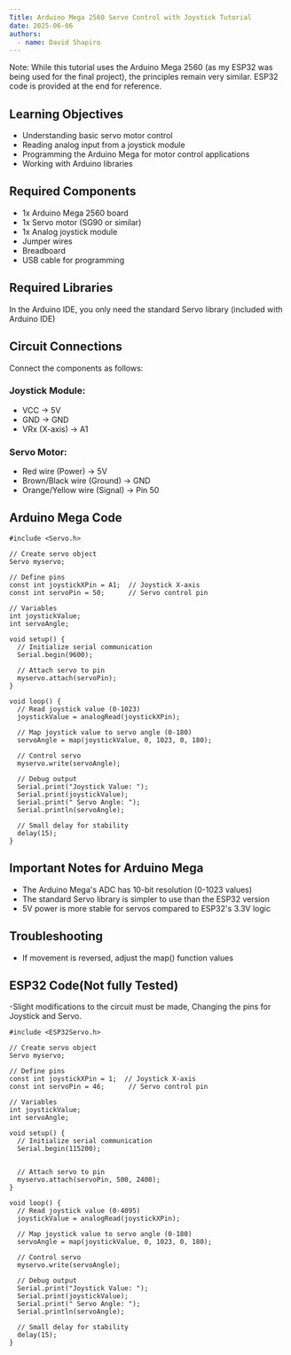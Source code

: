 ```yaml
---
Title: Arduino Mega 2560 Servo Control with Joystick Tutorial
date: 2025-06-06
authors:
  - name: David Shapiro
---
```


Note: While this tutorial uses the Arduino Mega 2560 (as my ESP32 was being used for the final project), the principles remain very similar. ESP32 code is provided at the end for reference.

## Learning Objectives

- Understanding basic servo motor control
- Reading analog input from a joystick module
- Programming the Arduino Mega for motor control applications
- Working with Arduino libraries

## Required Components

- 1x Arduino Mega 2560 board
- 1x Servo motor (SG90 or similar)
- 1x Analog joystick module
- Jumper wires
- Breadboard
- USB cable for programming

## Required Libraries

In the Arduino IDE, you only need the standard Servo library (included with Arduino IDE)

## Circuit Connections

Connect the components as follows:

### Joystick Module:

- VCC → 5V
- GND → GND
- VRx (X-axis) → A1

### Servo Motor:

- Red wire (Power) → 5V
- Brown/Black wire (Ground) → GND
- Orange/Yellow wire (Signal) → Pin 50

## Arduino Mega Code

```
#include <Servo.h>

// Create servo object
Servo myservo;

// Define pins
const int joystickXPin = A1;  // Joystick X-axis
const int servoPin = 50;      // Servo control pin

// Variables
int joystickValue;
int servoAngle;

void setup() {
  // Initialize serial communication
  Serial.begin(9600);
  
  // Attach servo to pin
  myservo.attach(servoPin);
}

void loop() {
  // Read joystick value (0-1023)
  joystickValue = analogRead(joystickXPin);
  
  // Map joystick value to servo angle (0-180)
  servoAngle = map(joystickValue, 0, 1023, 0, 180);
  
  // Control servo
  myservo.write(servoAngle);
  
  // Debug output
  Serial.print("Joystick Value: ");
  Serial.print(joystickValue);
  Serial.print(" Servo Angle: ");
  Serial.println(servoAngle);
  
  // Small delay for stability
  delay(15);
}
```

## Important Notes for Arduino Mega

- The Arduino Mega's ADC has 10-bit resolution (0-1023 values)
- The standard Servo library is simpler to use than the ESP32 version
- 5V power is more stable for servos compared to ESP32's 3.3V logic

## Troubleshooting

- If movement is reversed, adjust the map() function values

## ESP32 Code(Not fully Tested)
-Slight modifications to the circuit must be made, Changing the pins for Joystick and Servo.
```
#include <ESP32Servo.h>

// Create servo object
Servo myservo;

// Define pins
const int joystickXPin = 1;  // Joystick X-axis
const int servoPin = 46;      // Servo control pin

// Variables
int joystickValue;
int servoAngle;

void setup() {
  // Initialize serial communication
  Serial.begin(115200);
  
  
  // Attach servo to pin
  myservo.attach(servoPin, 500, 2400);
}

void loop() {
  // Read joystick value (0-4095)
  joystickValue = analogRead(joystickXPin);
  
  // Map joystick value to servo angle (0-180)
  servoAngle = map(joystickValue, 0, 1023, 0, 180);
  
  // Control servo
  myservo.write(servoAngle);
  
  // Debug output
  Serial.print("Joystick Value: ");
  Serial.print(joystickValue);
  Serial.print(" Servo Angle: ");
  Serial.println(servoAngle);
  
  // Small delay for stability
  delay(15);
}
```
